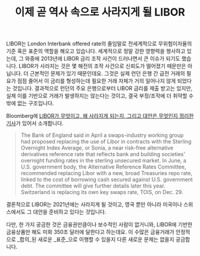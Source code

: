 ﻿---
title: 이제 곧 역사 속으로 사라지게 될 LIBOR
categories:
  - news
tags:
  - finance
  - libor
pubDate: 2017-08-05
description: 기본 설명을 입력하세요
---

LIBOR는 London Interbank offered rate의 줄임말로 전세계적으로 무위험이자율의 기준 혹은 표준의 역할을 해오고 있습니다. 세계적으로 정말 강한 영향력을 행사하고 있는데, 그 와중에 2013년에 LIBOR 금리 조작 사건이 드러나면서 큰 이슈가 되기도 했습니다. LIBOR가 사라지는 것은 몇 해전의 조작 사건으로 신뢰도가 떨어졌기 때문만은 아닙니다. 더 근본적인 문제가 있기 때문인데요. 그것은 실제 런던 은행 간 급전 거래의 필요가 점점 줄어서 이 금리를 형성하는데 필요한 거래 자체가 거의 일어나지 않게 되었다는 것입니다. 결과적으로 런던의 주요 은행으로부터 LIBOR 금리를 제출 받고는 있지만, 실제 이를 기반으로 거래가 발생하지는 않는다는 것이고, 결국 부정/조작에 더 취약할 수 밖에 없는 구조입니다.

Bloomberg에 [LIBOR가 무엇이고, 왜 사라지게 되는지, 그리고 대안은 무엇인지 정리한 기사](https://www.bloomberg.com/news/articles/2017-07-27/what-is-libor-and-why-it-will-soon-be-history-quicktake-q-a)가 있어서 소개합니다.

> The Bank of England said in April a swaps-industry working group had proposed replacing the use of Libor in contracts with the Sterling Overnight Index Average, or Sonia, a near risk-free alternative derivatives reference rate that reflects bank and building societies’ overnight funding rates in the sterling unsecured market. In June, a U.S. government body, the Alternative Reference Rates Committee, recommended replacing Libor with a new, broad Treasuries repo rate, linked to the cost of borrowing cash secured against U.S. government debt. The committee will give further details later this year. Switzerland is replacing its own key swaps rate, TOIS, on Dec. 29.

결론적으로 LIBOR는 2021년에는 사라지게 될 것이고, 영국 뿐만 아니라 미국이나 스위스에서도 그 대안을 준비하고 있다는 것입니다.

다만, 한 가지 궁금한 것은 금융권만큼이나 보수적인 사람이 없거니와, LIBOR에 기반한 금융상품만 해도 미화 350조 달러에 달한다고 하는데요. 이 수많은 금융거래가 안정적으로 _합의_된 새로운 _표준_으로 이행할 수 있을지 다른 새로운 문제는 없을지 궁금합니다.


